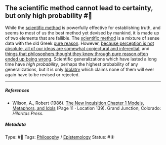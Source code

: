 ## The scientific method cannot lead to certainty, but only high probability #🧠

While the [scientific method](Scientific%20method.md) is powerfully effective for establishing truth, and seems to most of us the best method yet devised by mankind, it is made up of two elements that are fallible. The [scientific method](Scientific%20method.md) is a mixture of sense data with the old Greek [pure reason](Pure%20Reason.md). However, [because perception is not absolute, all of our ideas are somewhat conjectural and inferential](Because%20perception%20is%20not%20absolute,%20all%20of%20our%20ideas%20are%20somewhat%20conjectural%20and%20inferential.md), and [things that philosophers thought they knew through pure reason often ended up being wrong](Things%20that%20philosophers%20thought%20they%20knew%20through%20pure%20reason%20often%20ended%20up%20being%20wrong.md). Scientific generalizations which have lasted a long time have *high probability*, perhaps the highest probability of any generalizations, but it is only [Idolatry](Idolatry.md) which claims none of them will ever again have to be revised or rejected.

---

##### References

* Wilson, A., Robert (1986). [The New Inquisition Chapter 1 Models, Metaphors, and Idols](The%20New%20Inquisition%20Chapter%201%20Models,%20Metaphors,%20and%20Idols.md) (Page 11 · Location 139). Grand Junction, Colorado: *Hilaritas Press*.

##### Metadata

Type: #🔴 
Tags: [Philosophy](Philosophy.md) / [Epistemology](Epistemology.md) 
Status: #☀️ 
